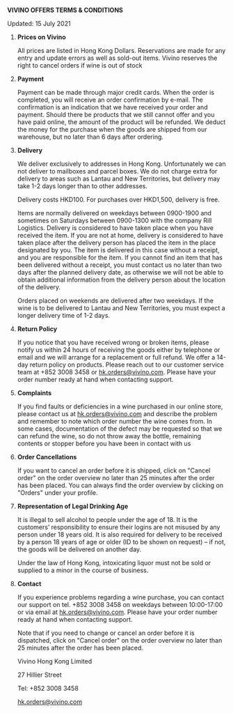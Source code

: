 **VIVINO OFFERS TERMS & CONDITIONS**

Updated: 15 July 2021



1. **Prices on Vivino**

    All prices are listed in Hong Kong Dollars.  Reservations are made for any entry and update errors as well as sold-out items.  Vivino reserves the right to cancel orders if wine is out of stock

2. **Payment**

    Payment can be made through major credit cards.  When the order is completed, you will receive an order confirmation by e-mail. The confirmation is an indication that we have received your order and payment. Should there be products that we still cannot offer and you have paid online, the amount of the product will be refunded. We deduct the money for the purchase when the goods are shipped from our warehouse, but no later than 6 days after ordering.

3. **Delivery**

    We deliver exclusively to addresses in Hong Kong. Unfortunately we can not deliver to mailboxes and parcel boxes. We do not charge extra for delivery to areas such as Lantau and New Territories, but delivery may take 1-2 days longer than to other addresses.


    Delivery costs HKD100. For purchases over HKD1,500, delivery is free.


    Items are normally delivered on weekdays between 0900-1900 and sometimes on Saturdays between 0900-1300 with the company Rill Logistics. Delivery is considered to have taken place when you have received the item. If you are not at home, delivery is considered to have taken place after the delivery person has placed the item in the place designated by you. The item is delivered in this case without a receipt, and you are responsible for the item. If you cannot find an item that has been delivered without a receipt, you must contact us no later than two days after the planned delivery date, as otherwise we will not be able to obtain additional information from the delivery person about the location of the delivery.


    Orders placed on weekends are delivered after two weekdays. If the wine is to be delivered to Lantau and New Territories, you must expect a longer delivery time of 1-2 days.

4. **Return Policy**

    If you notice that you have received wrong or broken items, please notify us within 24 hours of receiving the goods either by telephone or email and we will arrange for a replacement or full refund. We offer a 14-day return policy on products.  Please reach out to our customer service team at +852 3008 3458 or hk.orders@vivino.com. Please have your order number ready at hand when contacting support.

5. **Complaints**

    If you find faults or deficiencies in a wine purchased in our online store, please contact us at hk.orders@vivino.com and describe the problem and remember to note which order number the wine comes from. In some cases, documentation of the defect may be requested so that we can refund the wine, so do not throw away the bottle, remaining contents or stopper before you have been in contact with us

6. **Order Cancellations**

    If you want to cancel an order before it is shipped, click on "Cancel order" on the order overview no later than 25 minutes after the order has been placed. You can always find the order overview by clicking on "Orders" under your profile.

7. **Representation of Legal Drinking Age**

    It is illegal to sell alcohol to people under the age of 18. It is the customers’ responsibility to ensure their logins are not misused by any person under 18 years old. It is also required for delivery to be received by a person 18 years of age or older (ID to be shown on request) – if not, the goods will be delivered on another day.


    Under the law of Hong Kong, intoxicating liquor must not be sold or supplied to a minor in the course of business.

8. **Contact**

    If you experience problems regarding a wine purchase, you can contact our support on tel. +852 3008 3458 on weekdays between 10:00-17:00 or via email at hk.orders@vivino.com. Please have your order number ready at hand when contacting support.


    Note that if you need to change or cancel an order before it is dispatched, click on "Cancel order" on the order overview no later than 25 minutes after the order has been placed.


    Vivino Hong Kong Limited


    27 Hillier Street


    Tel: +852 3008 3458


    hk.orders@vivino.com
